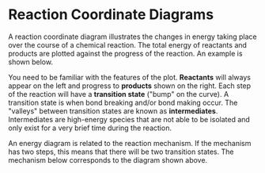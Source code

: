 # Reaction Coordinate Diagrams

A reaction coordinate diagram illustrates the changes in energy taking place over the course of a chemical reaction.  The total energy of reactants and products are plotted against the progress of the reaction.  An example is shown below.  

You need to be familiar with the features of the plot.  **Reactants** will always appear on the left and progress to **products** shown on the right.  Each step of the reaction will have a **transition state** ("bump" on the curve). A transition state is when bond breaking and/or bond making occur.  The "valleys"  between transition states are known as **intermediates**. Intermediates are high-energy species that are not able to be isolated and only exist for a very brief time during the reaction.

An energy diagram is related to the reaction mechanism.  If the mechanism has two steps, this means that there will be two transition states.  The mechanism below corresponds to the diagram shown above.

  